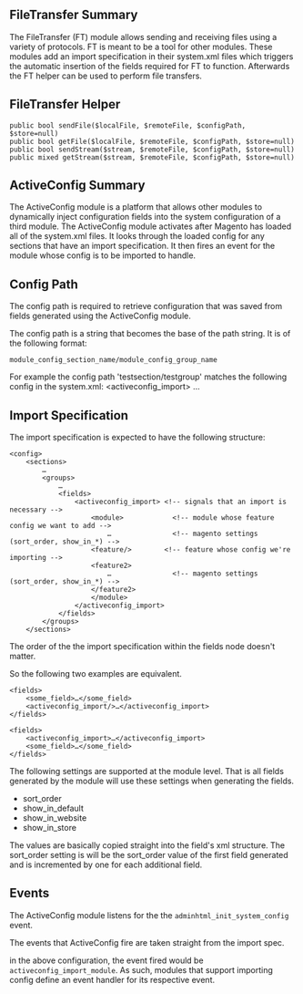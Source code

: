 FileTransfer Summary
-------
The FileTransfer (FT) module allows sending and receiving files using a variety of protocols. FT is meant to be a tool for other modules. These modules add an import specification in their system.xml files which triggers the automatic insertion of the fields required for FT to function. Afterwards the FT helper can be used to perform file transfers.

FileTransfer Helper
------
	public bool sendFile($localFile, $remoteFile, $configPath, $store=null)
	public bool getFile($localFile, $remoteFile, $configPath, $store=null)
	public bool sendStream($stream, $remoteFile, $configPath, $store=null)
	public mixed getStream($stream, $remoteFile, $configPath, $store=null)

ActiveConfig Summary
-------
The ActiveConfig module is a platform that allows other modules to
dynamically inject configuration fields into the system configuration
of a third module. The ActiveConfig module activates after Magento has loaded all of the system.xml files. It looks through the loaded config for any sections that have an import specification. It then fires an event for the module whose config is to be imported to handle.

Config Path
------------
The config path is required to retrieve configuration that was saved
from fields generated using the ActiveConfig module.

The config path is a string that becomes the base of the path string.
It is of the following format:

	module_config_section_name/module_config_group_name

For example the config path 'testsection/testgroup' matches the following config in the system.xml:
	<config>
		<sections>
			<testsection>
				<groups>
					<testgroup>
						<fields>
							<activeconfig_import>
								…

Import Specification
--------------------
The import specification is expected to have the following structure:

	<config>
		<sections>
			…
			<groups>
				…
				<fields>
					<activeconfig_import> <!-- signals that an import is necessary -->
						<module>            <!-- module whose feature config we want to add -->
							…               <!-- magento settings (sort_order, show_in_*) -->
						<feature/>        <!-- feature whose config we're importing -->
						<feature2>
							…               <!-- magento settings (sort_order, show_in_*) -->
						</feature2>
						</module>
					</activeconfig_import>
				</fields>
			</groups>
		</sections>

The order of the the import specification within the fields node doesn't matter.

So the following two examples are equivalent.

	<fields>
		<some_field>…</some_field>
		<activeconfig_import/>…</activeconfig_import>
	</fields>

	<fields>
		<activeconfig_import>…</activeconfig_import>
		<some_field>…</some_field>
	</fields>

The following settings are supported at the module level. That is all fields generated by the module will use these settings when generating the fields.

 - sort_order
 - show_in_default
 - show_in_website
 - show_in_store

The values are basically copied straight into the field's xml structure. The sort_order setting is will be the sort_order value of the first field generated and is incremented by one for each additional field.

Events
------
The ActiveConfig module listens for the the
`adminhtml_init_system_config` event.

The events that ActiveConfig fire are taken straight from
the import spec.

in the above configuration, the event fired would
be `activeconfig_import_module`. As such, modules that support importing config define an event handler for its respective event.
